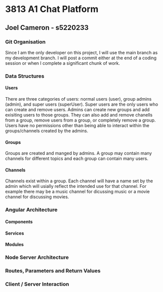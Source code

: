 <h1>3813 A1 Chat Platform</h1>
<h2>Joel Cameron - s5220233</h2>

<h3>Git Organisation</h3>
Since I am the only developer on this project, I will use the main branch as my development branch. I will post a commit either at the end of a coding session or when I complete a significant chunk of work.

<h3>Data Structures</h3>
<h4>Users</h4>
There are three categories of users: normal users (user), group admins (admin), and super users (superUser).
Super users are the only users who can create and remove users.
Admins can create new groups and add exisiting users to those groups. They can also add and remove chanells from a group, remove users from a group, or completely remove a group.
Users have no permissions other than being able to interact within the groups/channels created by the admins.

<h4>Groups</h4>
Groups are created and manged by admins. A group may contain many channels for different topics and each group can contain many users. 

<h4>Channels</h4>
Channels exist within a group. Each channel will have a name set by the admin which will usially reflect the intended use for that channel. For example there may be a music channel for dicussing music or a movie channel for discussing movies.

<h3>Angular Architecture</h3>
<h4>Components</h4>

<h4>Services</h4>

<h4>Modules</h4>

<h3>Node Server Architecture</h3>

<h3>Routes, Parameters and Return Values</h3>

<h3>Client / Server Interaction</h3>
